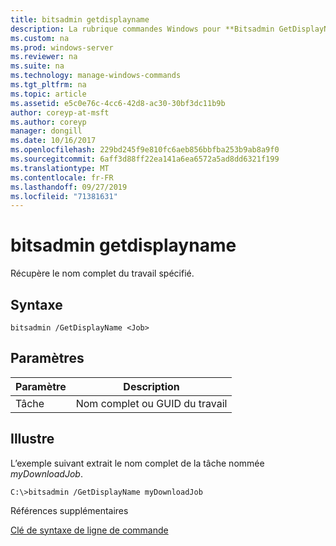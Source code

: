 ```yaml
---
title: bitsadmin getdisplayname
description: La rubrique commandes Windows pour **Bitsadmin GetDisplayName** -récupère le nom complet du travail spécifié.
ms.custom: na
ms.prod: windows-server
ms.reviewer: na
ms.suite: na
ms.technology: manage-windows-commands
ms.tgt_pltfrm: na
ms.topic: article
ms.assetid: e5c0e76c-4cc6-42d8-ac30-30bf3dc11b9b
author: coreyp-at-msft
ms.author: coreyp
manager: dongill
ms.date: 10/16/2017
ms.openlocfilehash: 229bd245f9e810fc6aeb856bbfba253b9ab8a9f0
ms.sourcegitcommit: 6aff3d88ff22ea141a6ea6572a5ad8dd6321f199
ms.translationtype: MT
ms.contentlocale: fr-FR
ms.lasthandoff: 09/27/2019
ms.locfileid: "71381631"
---
```

# <a name="bitsadmin-getdisplayname"></a>bitsadmin getdisplayname



Récupère le nom complet du travail spécifié.

## <a name="syntax"></a>Syntaxe

```
bitsadmin /GetDisplayName <Job>
```

## <a name="parameters"></a>Paramètres

|Paramètre|Description|
|---------|-----------|
|Tâche|Nom complet ou GUID du travail|

## <a name="BKMK_examples"></a>Illustre

L’exemple suivant extrait le nom complet de la tâche nommée *myDownloadJob*.
```
C:\>bitsadmin /GetDisplayName myDownloadJob
```
Références supplémentaires

[Clé de syntaxe de ligne de commande](command-line-syntax-key.md)